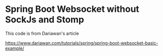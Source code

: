 # Spring Boot Websocket without SockJs and Stomp

This code is from Dariawan's article

https://www.dariawan.com/tutorials/spring/spring-boot-websocket-basic-example/
